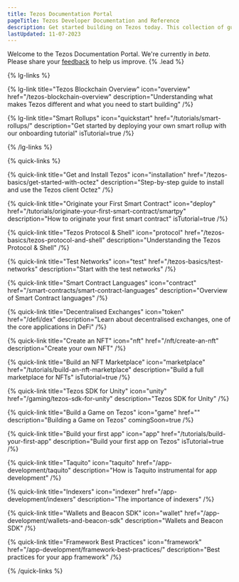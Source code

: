 ```yaml
---
title: Tezos Documentation Portal
pageTitle: Tezos Developer Documentation and Reference
description: Get started building on Tezos today. This collection of guides will take you through writing your first smart contract, using the Unity SDK, and building an NFT Marketplace.
lastUpdated: 11-07-2023
---
```


Welcome to the Tezos Documentation Portal. We're currently in _beta_. Please share your [feedback](https://github.com/trilitech/tezos-developer-docs/issues/new/choose) to help us improve. {% .lead %}

{% lg-links %}

{% lg-link title="Tezos Blockchain Overview" icon="overview" href="/tezos-blockchain-overview" description="Understanding what makes Tezos different and what you need to start building" /%}

{% lg-link title="Smart Rollups" icon="quickstart" href="/tutorials/smart-rollups/" description="Get started by deploying your own smart rollup with our onboarding tutorial" isTutorial=true /%}

{% /lg-links %}

{% quick-links %}

{% quick-link title="Get and Install Tezos" icon="installation" href="/tezos-basics/get-started-with-octez" description="Step-by-step guide to install and use the Tezos client Octez" /%}

{% quick-link title="Originate your First Smart Contract" icon="deploy" href="/tutorials/originate-your-first-smart-contract/smartpy" description="How to originate your first smart contract" isTutorial=true /%}

{% quick-link title="Tezos Protocol & Shell" icon="protocol" href="/tezos-basics/tezos-protocol-and-shell" description="Understanding the Tezos Protocol & Shell" /%}

{% quick-link title="Test Networks" icon="test" href="/tezos-basics/test-networks" description="Start with the test networks" /%}

{% quick-link title="Smart Contract Languages" icon="contract" href="/smart-contracts/smart-contract-languages" description="Overview of Smart Contract languages" /%}

{% quick-link title="Decentralised Exchanges" icon="token" href="/defi/dex" description="Learn about decentralised exchanges, one of the core applications in DeFi" /%}

{% quick-link title="Create an NFT" icon="nft" href="/nft/create-an-nft" description="Create your own NFT" /%}

{% quick-link title="Build an NFT Marketplace" icon="marketplace" href="/tutorials/build-an-nft-marketplace" description="Build a full marketplace for NFTs" isTutorial=true /%}

{% quick-link title="Tezos SDK for Unity" icon="unity" href="/gaming/tezos-sdk-for-unity" description="Tezos SDK for Unity" /%}

{% quick-link title="Build a Game on Tezos" icon="game" href="" description="Building a Game on Tezos" comingSoon=true /%}

{% quick-link title="Build your first app" icon="app" href="/tutorials/build-your-first-app" description="Build your first app on Tezos" isTutorial=true /%}

{% quick-link title="Taquito" icon="taquito" href="/app-development/taquito" description="How is Taquito instrumental for app development" /%}

{% quick-link title="Indexers" icon="indexer" href="/app-development/indexers" description="The importance of indexers" /%}

{% quick-link title="Wallets and Beacon SDK" icon="wallet" href="/app-development/wallets-and-beacon-sdk" description="Wallets and Beacon SDK" /%}

{% quick-link title="Framework Best Practices" icon="framework" href="/app-development/framework-best-practices/" description="Best practices for your app framework" /%}

{% /quick-links %}
